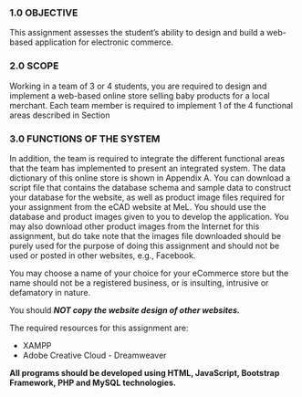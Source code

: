 ### 1.0 OBJECTIVE
This assignment assesses the student’s ability to design and build a web-based
application for electronic commerce.

### 2.0 SCOPE
Working in a team of 3 or 4 students, you are required to design and implement a
web-based online store selling baby products for a local merchant. Each team
member is required to implement 1 of the 4 functional areas described in Section

### 3.0 FUNCTIONS OF THE SYSTEM 
In addition, the team is required to integrate the different functional areas that the 
team has implemented to present an integrated system.
The data dictionary of this online store is shown in Appendix A. You can download
a script file that contains the database schema and sample data to construct your
database for the website, as well as product image files required for your
assignment from the eCAD website at MeL. You should use the database and
product images given to you to develop the application. You may also download
other product images from the Internet for this assignment, but do take note that the
images file downloaded should be purely used for the purpose of doing this
assignment and should not be used or posted in other websites, e.g.,
Facebook.

You may choose a name of your choice for your eCommerce store but the name
should not be a registered business, or is insulting, intrusive or defamatory in
nature.

You should **_NOT copy the website design of other websites._**

The required resources for this assignment are:
- XAMPP
- Adobe Creative Cloud - Dreamweaver

**All programs should be developed using HTML, JavaScript, Bootstrap Framework, PHP and MySQL technologies.**